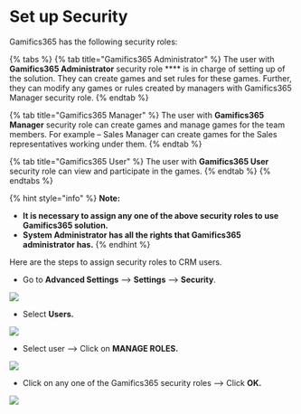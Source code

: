 # Set up Security

Gamifics365 has the following security roles:

{% tabs %}
{% tab title="Gamifics365 Administrator" %}
The user with **Gamifics365 Administrator** security role **** is in charge of setting up of the solution. They can create games and set rules for these games. Further, they can modify any games or rules created by managers with Gamifics365 Manager security role.
{% endtab %}

{% tab title="Gamifics365 Manager" %}
The user with **Gamifics365 Manager** security role can create games and manage games for the team members. For example – Sales Manager can create games for the Sales representatives working under them.
{% endtab %}

{% tab title="Gamifics365 User" %}
The user with **Gamifics365 User** security role can view and participate in the games.
{% endtab %}
{% endtabs %}

{% hint style="info" %}
**Note:**&#x20;

* **It is necessary to assign any one of the above security roles to use Gamifics365 solution.**
* **System Administrator has all the rights that Gamifics365 administrator has.**
{% endhint %}

Here are the steps to assign security roles to CRM users.

* Go to **Advanced Settings** --> **Settings** --> **Security**.

![](<../../.gitbook/assets/Set up Security\_1.png>)

* Select **Users.**

![](<../../.gitbook/assets/Set up Security\_2.png>)

* Select user --> Click on **MANAGE ROLES.**

![](<../../.gitbook/assets/Set up Security\_3.png>)

* Click on any one of the Gamifics365 security roles --> Click **OK.**

![](<../../.gitbook/assets/Set up Security\_4.png>)
